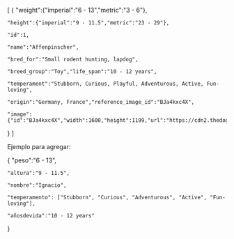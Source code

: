 [
  {
    "weight":{"imperial":"6 - 13","metric":"3 - 6"},

    "height":{"imperial":"9 - 11.5","metric":"23 - 29"},

    "id":1,

    "name":"Affenpinscher",

    "bred_for":"Small rodent hunting, lapdog",

    "breed_group":"Toy","life_span":"10 - 12 years",

    "temperament":"Stubborn, Curious, Playful, Adventurous, Active, Fun-loving",

    "origin":"Germany, France","reference_image_id":"BJa4kxc4X",

    "image":{"id":"BJa4kxc4X","width":1600,"height":1199,"url":"https://cdn2.thedogapi.com/images/BJa4kxc4X.jpg"}
  }
]




Ejemplo para agregar:

{
    "peso":"6 - 13",

    "altura":"9 - 11.5",

    "nombre":"Ignacio",

    "temperamento": ["Stubborn", "Curious", "Adventurous", "Active", "Fun-loving"],

    "añosdevida":"10 - 12 years"

}